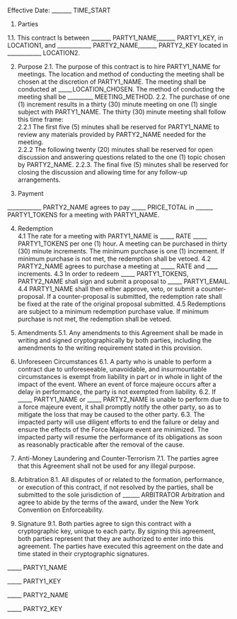 Effective Date: _______ TIME_START

1. Parties

1.1. This contract Is between _______ PARTY1_NAME,______ PARTY1_KEY, in LOCATION1, and ____________ PARTY2_NAME,______ PARTY2_KEY located in ____________ LOCATION2.

2. Purpose
2.1. The purpose of this contract is to hire PARTY1_NAME for meetings. The location and method of conducting the meeting shall be chosen at the discretion of PARTY1_NAME. The meeting shall be conducted at _____LOCATION_CHOSEN. The method of conducting the meeting shall be _________ MEETING_METHOD.
2.2. The purchase of one (1) increment results in a thirty (30) minute meeting on one (1) single subject with PARTY1_NAME. The thirty (30) minute meeting shall follow this time frame:  
2.2.1 The first five (5) minutes shall be reserved for PARTY1_NAME to review any materials provided by PARTY2_NAME needed for the meeting.  
2.2.2 The following twenty (20) minutes shall be reserved for open discussion and answering questions related to the one (1) topic chosen by PARTY2_NAME.
2.2.3. The final five (5) minutes shall be reserved for closing the discussion and allowing time for any follow-up arrangements.  

3. Payment

____________ PARTY2_NAME agrees to pay _____ PRICE_TOTAL in ______ PARTY1_TOKENS for a meeting with PARTY1_NAME.

4. Redemption  
4.1 The rate for a meeting with PARTY1_NAME is _____ RATE _____ PARTY1_TOKENS per one (1) hour. A meeting can be purchased in thirty (30) minute increments. The minimum purchase is one (1) increment. If minimum purchase is not met, the redemption shall be vetoed.
4.2 PARTY2_NAME agrees to purchase a meeting at  _____ RATE and ____ increments.
4.3 In order to redeem _____ PARTY1_TOKENS, PARTY2_NAME shall sign and submit a proposal to _____ PARTY1_EMAIL.
4.4 PARTY1_NAME shall then either approve, veto, or submit a counter-proposal. If a counter-proposal is submitted, the redemption rate shall be fixed at the rate of the original proposal submitted.
4.5 Redemptions are subject to a minimum redemption purchase value. If minimum purchase is not met, the redemption shall be vetoed.

5. Amendments
5.1. Any amendments to this Agreement shall be made in writing and signed cryptographically by both parties, including the amendments to the writing requirement stated in this provision.

6. Unforeseen Circumstances
6.1. A party who is unable to perform a contract due to unforeseeable, unavoidable, and insurmountable circumstances is exempt from liability in part or in whole in light of the impact of the event. Where an event of force majeure occurs after a delay in performance, the party is not exempted from liability.
6.2. If _____ PARTY1_NAME or _____ PARTY2_NAME is unable to perform due to a force majeure event, it shall promptly notify the other party, so as to mitigate the loss that may be caused to the other party.
6.3. The impacted party will use diligent efforts to end the failure or delay and ensure the effects of the Force Majeure event are minimized. The impacted party will resume the performance of its obligations as soon as reasonably practicable after the removal of the cause.

7. Anti-Money Laundering and Counter-Terrorism
7.1. The parties agree that this Agreement shall not be used for any illegal purpose.

8. Arbitration
8.1. All disputes of or related to the formation, performance, or execution of this contract, if not resolved by the parties, shall be submitted to the sole jurisdiction of ______ ARBITRATOR Arbitration and agree to abide by the terms of the award, under the New York Convention on Enforceability.

9. Signature
9.1. Both parties agree to sign this contract with a cryptographic key, unique to each party. By signing this agreement, both parties represent that they are authorized to enter into this agreement.
The parties have executed this agreement on the date and time stated in their cryptographic signatures.

_____ PARTY1_NAME

_____ PARTY1_KEY

_____ PARTY2_NAME

_____ PARTY2_KEY
